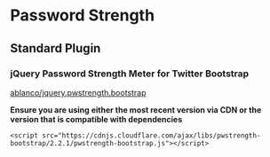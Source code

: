 # Password Strength
## Standard Plugin
### jQuery Password Strength Meter for Twitter Bootstrap

[ablanco/jquery.pwstrength.bootstrap](https://github.com/ablanco/jquery.pwstrength.bootstrap)

**Ensure you are using either the most recent version via CDN or the version that is compatible with dependencies**

`<script src="https://cdnjs.cloudflare.com/ajax/libs/pwstrength-bootstrap/2.2.1/pwstrength-bootstrap.js"></script>`